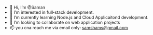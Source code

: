 - 👋 Hi, I’m @Saman
- 👀 I’m interested in full-stack development.
- 🌱 I’m currently learning Node.js and Cloud Applicaitond development.
- 💞️ I’m looking to collaborate on web application projects
- 📫 you cna reach me via email only: samshams@gmail.com

<!---
Saman-8016/Saman-8016 is a ✨ special ✨ repository because its `README.md` (this file) appears on your GitHub profile.
You can click the Preview link to take a look at your changes.
--->
